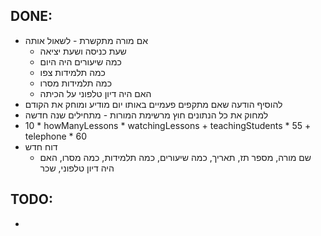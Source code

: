 ## DONE:
* אם מורה מתקשרת - לשאול אותה
    * שעת כניסה ושעת יציאה
    * כמה שיעורים היה היום
    * כמה תלמידות צפו
    * כמה תלמידות מסרו
    * האם היה דיון טלפוני על הכיתה
* להוסיף הודעה שאם מתקפים פעמיים באותו יום מודיע ומוחק את הקודם
* למחוק את כל הנתונים חוץ מרשימת המורות - מתחילים שנה חדשה
* 10 * howManyLessons * watchingLessons + teachingStudents * 55 + telephone * 60
* דוח חדש
    * שם מורה, מספר תז, תאריך, כמה שיעורים, כמה תלמידות, כמה מסרו, האם היה דיון טלפוני, שכר



## TODO:
* 